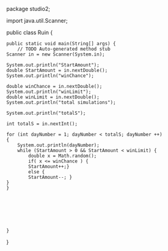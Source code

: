 package studio2;

import java.util.Scanner;

public class Ruin {

	public static void main(String[] args) {
		// TODO Auto-generated method stub
    Scanner in = new Scanner(System.in);
    
    System.out.println("StartAmount");
    double StartAmount = in.nextDouble();
    System.out.println("winChance");
    
    double winChance = in.nextDouble();
    System.out.println("winLimit");
    double winLimit = in.nextDouble();
    System.out.println("total simulations");
    
    System.out.println("totalS");
    
    int totalS = in.nextInt();
    
    for (int dayNumber = 1; dayNumber < totalS; dayNumber ++)
    {
    	System.out.println(dayNumber);
    	while (StartAmount > 0 && StartAmount < winLimit) {
    		double x = Math.random();
    		if( x <= winChance ) {
    	    StartAmount++;}
    		else {
        	StartAmount--; }
    }
    }
    
    
    
    
    
		
		
	}

}
